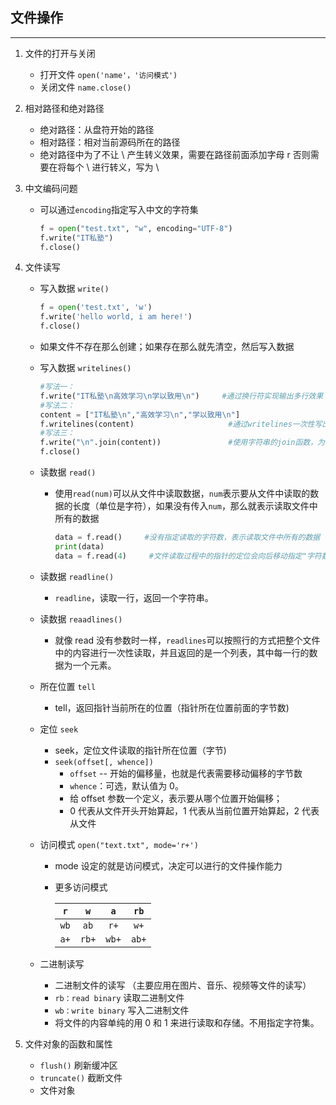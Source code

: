 ## 文件操作

---

1. 文件的打开与关闭
   - 打开文件 `open('name'，'访问模式')`
   - 关闭文件 `name.close()`
2. 相对路径和绝对路径

   - 绝对路径：从盘符开始的路径
   - 相对路径：相对当前源码所在的路径
   - 绝对路径中为了不让 \ 产生转义效果，需要在路径前面添加字母 r 否则需要在将每个 \ 进行转义，写为 \

3. 中文编码问题

   - 可以通过`encoding`指定写入中文的字符集

     ```Python
     f = open("test.txt", "w", encoding="UTF-8")
     f.write("IT私塾")
     f.close()
     ```

4. 文件读写

   - 写入数据 `write()`

     ```Python
     f = open('test.txt', 'w')
     f.write('hello world, i am here!')
     f.close()
     ```

   - 如果文件不存在那么创建；如果存在那么就先清空，然后写入数据

   - 写入数据 `writelines()`

     ```Python
     #写法一：
     f.write("IT私塾\n高效学习\n学以致用\n")     #通过换行符实现输出多行效果
     #写法二：
     content = ["IT私塾\n","高效学习\n","学以致用\n"]
     f.writelines(content)                     #通过writelines一次性写出列表的每个元素
     #写法三：
     f.write("\n".join(content))               #使用字符串的join函数，为每个元素添加换行符
     f.close()
     ```

   - 读数据 `read()`

     - 使用`read(num)`可以从文件中读取数据，`num`表示要从文件中读取的数据的长度（单位是字符），如果没有传入`num`，那么就表示读取文件中所有的数据

       ```Python
       data = f.read()     #没有指定读取的字符数，表示读取文件中所有的数据
       print(data)
       data = f.read(4)     #文件读取过程中的指针的定位会向后移动指定"字符数"
       ```

   - 读数据 `readline()`

     - `readline`，读取一行，返回一个字符串。

   - 读数据 `reaadlines()`

     - 就像 read 没有参数时一样，`readlines`可以按照行的方式把整个文件中的内容进行一次性读取，并且返回的是一个列表，其中每一行的数据为一个元素。

   - 所在位置 `tell`

     - tell，返回指针当前所在的位置（指针所在位置前面的字节数)

   - 定位 `seek`

     - seek，定位文件读取的指针所在位置（字节)
     - `seek(offset[, whence])`
       - `offset` -- 开始的偏移量，也就是代表需要移动偏移的字节数
       - `whence`：可选，默认值为 0。
       - 给 offset 参数一个定义，表示要从哪个位置开始偏移；
       - 0 代表从文件开头开始算起，1 代表从当前位置开始算起，2 代表从文件

   - 访问模式 `open("text.txt", mode='r+')`

     - mode 设定的就是访问模式，决定可以进行的文件操作能力

     - 更多访问模式

       | `r`  |  `w`  |  `a`  | `rb`  |
       | :--: | :---: | :---: | :---: |
       | `wb` | `ab`  | `r+`  | `w+`  |
       | `a+` | `rb+` | `wb+` | `ab+` |

   - 二进制读写

     - 二进制文件的读写 （主要应用在图片、音乐、视频等文件的读写）
     - `rb：read binary` 读取二进制文件
     - `wb：write binary` 写入二进制文件
     - 将文件的内容单纯的用 0 和 1 来进行读取和存储。不用指定字符集。

5. 文件对象的函数和属性

   - `flush()` 刷新缓冲区
   - `truncate()` 截断文件
   - 文件对象
